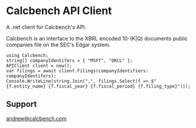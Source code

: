 # Calcbench API Client

A .net client for Calcbench's API.

Calcbench is an interface to the XBRL encoded 10-(K|Q) documents public companies file on the SEC's Edgar system.

    using Calcbench;
    string[] companyIdentifers = { "MSFT", "ORCL" };
    APIClient client = new();
    var filings = await client.Filings(companyIdentifiers: companyIdentifers);
    Console.WriteLine(string.Join(",", filings.Select(f => $"{f.entity_name} {f.fiscal_year} {f.fiscal_period} {f.filing_type}")));

## Support

andrew@calcbench.com